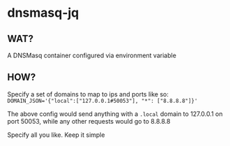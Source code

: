 # dnsmasq-jq

## WAT?

A DNSMasq container configured via environment variable

## HOW?

Specify a set of domains to map to ips and ports like so:
`DOMAIN_JSON='{"local":["127.0.0.1#50053"], "*": ["8.8.8.8"]}'`

The above config would send anything with a `.local` domain to 127.0.0.1 on
port 50053, while any other requests would go to 8.8.8.8

Specify all you like. Keep it simple
